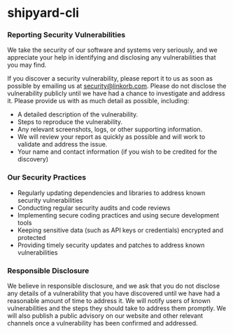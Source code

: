 <!-- Managed by https://github.com/linkorb/repo-ansible. Manual changes will be overwritten. -->
shipyard-cli
============

### Reporting Security Vulnerabilities
We take the security of our software and systems very seriously, and we appreciate your help in identifying and disclosing any vulnerabilities that you may find.

If you discover a security vulnerability, please report it to us as soon as possible by emailing us at security@linkorb.com. Please do not disclose the vulnerability publicly until we have had a chance to investigate and address it. Please provide us with as much detail as possible, including:

* A detailed description of the vulnerability.
* Steps to reproduce the vulnerability.
* Any relevant screenshots, logs, or other supporting information.
* We will review your report as quickly as possible and will work to validate and address the issue.
* Your name and contact information (if you wish to be credited for the discovery)

### Our Security Practices
* Regularly updating dependencies and libraries to address known security vulnerabilities
* Conducting regular security audits and code reviews
* Implementing secure coding practices and using secure development tools
* Keeping sensitive data (such as API keys or credentials) encrypted and protected
* Providing timely security updates and patches to address known vulnerabilities

### Responsible Disclosure
We believe in responsible disclosure, and we ask that you do not disclose any details of a vulnerability that you have discovered until we have had a reasonable amount of time to address it. We will notify users of known vulnerabilities and the steps they should take to address them promptly. We will also publish a public advisory on our website and other relevant channels once a vulnerability has been confirmed and addressed.
